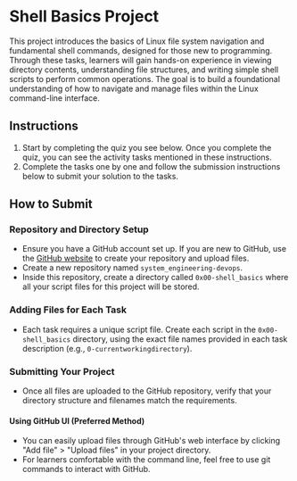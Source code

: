 # Shell Basics Project

This project introduces the basics of Linux file system navigation and fundamental shell commands, designed for those new to programming. Through these tasks, learners will gain hands-on experience in viewing directory contents, understanding file structures, and writing simple shell scripts to perform common operations. The goal is to build a foundational understanding of how to navigate and manage files within the Linux command-line interface.

## Instructions

1. Start by completing the quiz you see below. Once you complete the quiz, you can see the activity tasks mentioned in these instructions.
2. Complete the tasks one by one and follow the submission instructions below to submit your solution to the tasks.

## How to Submit

### Repository and Directory Setup

- Ensure you have a GitHub account set up. If you are new to GitHub, use the [GitHub website](https://github.com) to create your repository and upload files.
- Create a new repository named `system_engineering-devops`.
- Inside this repository, create a directory called `0x00-shell_basics` where all your script files for this project will be stored.

### Adding Files for Each Task

- Each task requires a unique script file. Create each script in the `0x00-shell_basics` directory, using the exact file names provided in each task description (e.g., `0-currentworkingdirectory`).

### Submitting Your Project

- Once all files are uploaded to the GitHub repository, verify that your directory structure and filenames match the requirements.

#### Using GitHub UI (Preferred Method)

- You can easily upload files through GitHub's web interface by clicking "Add file" > "Upload files" in your project directory.
- For learners comfortable with the command line, feel free to use git commands to interact with GitHub.
